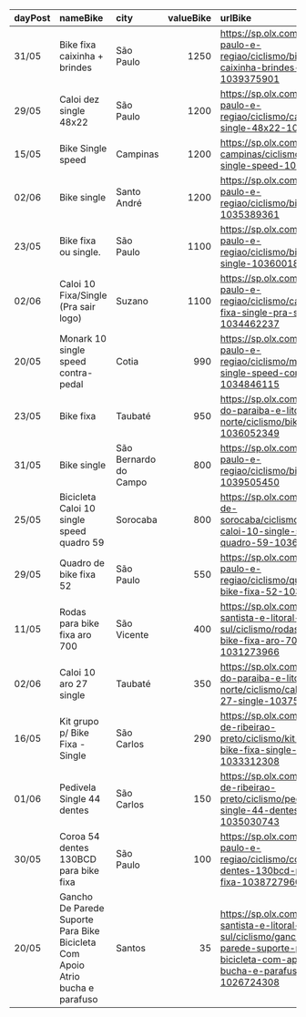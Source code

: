 | dayPost   | nameBike                                                                      | city                  |   valueBike | urlBike                                                                                                                                                |
|:----------|:------------------------------------------------------------------------------|:----------------------|------------:|:-------------------------------------------------------------------------------------------------------------------------------------------------------|
| 31/05     | Bike fixa caixinha + brindes                                                  | São Paulo             |        1250 | https://sp.olx.com.br/sao-paulo-e-regiao/ciclismo/bike-fixa-caixinha-brindes-1039375901                                                                |
| 29/05     | Caloi dez single 48x22                                                        | São Paulo             |        1200 | https://sp.olx.com.br/sao-paulo-e-regiao/ciclismo/caloi-dez-single-48x22-1038446872                                                                    |
| 15/05     | Bike Single speed                                                             | Campinas              |        1200 | https://sp.olx.com.br/grande-campinas/ciclismo/bike-single-speed-1032616627                                                                            |
| 02/06     | Bike single                                                                   | Santo André           |        1200 | https://sp.olx.com.br/sao-paulo-e-regiao/ciclismo/bike-single-1035389361                                                                               |
| 23/05     | Bike fixa ou single.                                                          | São Paulo             |        1100 | https://sp.olx.com.br/sao-paulo-e-regiao/ciclismo/bike-fixa-ou-single-1036001809                                                                       |
| 02/06     | Caloi 10 Fixa/Single (Pra sair logo)                                          | Suzano                |        1100 | https://sp.olx.com.br/sao-paulo-e-regiao/ciclismo/caloi-10-fixa-single-pra-sair-logo-1034462237                                                        |
| 20/05     | Monark 10 single speed contra-pedal                                           | Cotia                 |         990 | https://sp.olx.com.br/sao-paulo-e-regiao/ciclismo/monark-10-single-speed-contra-pedal-1034846115                                                       |
| 23/05     | Bike fixa                                                                     | Taubaté               |         950 | https://sp.olx.com.br/vale-do-paraiba-e-litoral-norte/ciclismo/bike-fixa-1036052349                                                                    |
| 31/05     | Bike single                                                                   | São Bernardo do Campo |         800 | https://sp.olx.com.br/sao-paulo-e-regiao/ciclismo/bike-single-1039505450                                                                               |
| 25/05     | Bicicleta Caloi 10 single speed quadro 59                                     | Sorocaba              |         800 | https://sp.olx.com.br/regiao-de-sorocaba/ciclismo/bicicleta-caloi-10-single-speed-quadro-59-1036926382                                                 |
| 29/05     | Quadro de bike fixa 52                                                        | São Paulo             |         550 | https://sp.olx.com.br/sao-paulo-e-regiao/ciclismo/quadro-de-bike-fixa-52-1030314128                                                                    |
| 11/05     | Rodas para bike fixa aro 700                                                  | São Vicente           |         400 | https://sp.olx.com.br/baixada-santista-e-litoral-sul/ciclismo/rodas-para-bike-fixa-aro-700-1031273966                                                  |
| 02/06     | Caloi 10 aro 27 single                                                        | Taubaté               |         350 | https://sp.olx.com.br/vale-do-paraiba-e-litoral-norte/ciclismo/caloi-10-aro-27-single-1037584017                                                       |
| 16/05     | Kit grupo p/ Bike Fixa - Single                                               | São Carlos            |         290 | https://sp.olx.com.br/regiao-de-ribeirao-preto/ciclismo/kit-grupo-p-bike-fixa-single-1033312308                                                        |
| 01/06     | Pedivela Single 44 dentes                                                     | São Carlos            |         150 | https://sp.olx.com.br/regiao-de-ribeirao-preto/ciclismo/pedivela-single-44-dentes-1035030743                                                           |
| 30/05     | Coroa 54 dentes 130BCD para bike fixa                                         | São Paulo             |         100 | https://sp.olx.com.br/sao-paulo-e-regiao/ciclismo/coroa-54-dentes-130bcd-para-bike-fixa-1038727960                                                     |
| 20/05     | Gancho De Parede Suporte Para Bike Bicicleta Com Apoio Atrio bucha e parafuso | Santos                |          35 | https://sp.olx.com.br/baixada-santista-e-litoral-sul/ciclismo/gancho-de-parede-suporte-para-bike-bicicleta-com-apoio-atrio-bucha-e-parafuso-1026724308 |